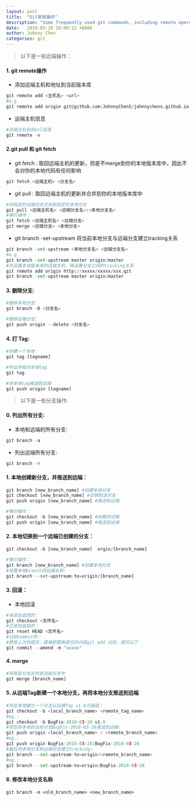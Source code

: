 ```yaml
---
layout: post
title:  "Git常用操作"
description: "Some frequently used git commands, including remote operations and branch operations. -- 常用的一些git操作命令，包括远端操作和分支操作。"
date:   2018-03-28 20:00:12 +0800
author: Johnny Chen
categories: git
---
```

>以下是一些远端操作：

#### 1. git remote操作
- 添加远端主机和地址到当前版本库

```python
git remote add <主机名> <url>
#e.g
git remote add origin git@github.com:JohnnyChenS/johnnychens.github.io.git
```

- 远端主机信息

```python
#远端主机名和url信息
git remote -v 
```

#### 2.git pull 和 git fetch
- git fetch : 取回远端主机的更新，但是不merge到你的本地版本库中，因此不会对你的本地代码有任何影响

```python
git fetch <远端主机> <分支名>
```

-  git pull : 取回远端主机的更新并合并到你的本地版本库中

```python
#将指定的远端分支合并到指定的本地分支
git pull <远端主机名> <远端分支名>:<本地分支名> 
#等价操作：
git fetch <远端主机名> <远端分支>
git merge <远端分支> <本地分支>
```

- git branch -set-upstream 将当前本地分支与远端分支建立tracking关系

```python
git branch -set-upstream <本地分支名> <远端分支名>
#e.g
git branch -set-upstream master origin/master
#先设置本地版本库的远端主机，再设置分支之间的tracking关系
git remote add origin http://xxxxx/xxxxx/xxx.git
git branch -set-upstream master origin/master
```
#### 3. 删除分支: 
```python
#删除本地分支:
git branch -D <分支名>

#删除远端分支:
git push origin --delete <分支名>
```

#### 4. 打 Tag:
```python
#创建一个本地
git tag [tagname]

#列出所有的本地tag
git tag 

#将本地tag推送到远端
git push origin [tagname]
```

> 以下是一些分支操作:

#### 0. 列出所有分支:
- 本地和远端的所有分支:
```python
git branch -a
```

- 列出远端所有分支:
```python
git branch -r
```

#### 1. 本地创建新分支，并推送到远端：
```python
git branch [new_branch_name] #创建本地分支
git checkout [new_branch_name] #切换到该分支
git push origin [new_branch_name] #推送到远端

#等价操作：
git checkout -b [new_branch_name] #创建并切换
git push origin [new_branch_name] #推送到远端
```

#### 2. 本地切换到一个远端已创建的分支：
```python
git checkout -b [new_branch_name]  orgin/[branch_name]

#等价操作：
git branch [new_branch_name] #创建本地分支
#设置本地branch的远端名称:
git branch --set-upstream-to=origin/[branch_name]
```

#### 3. 回滚：
- 本地回滚

```python
#未添加追踪的：
git checkout <文件名>
#已添加追踪的：
git reset HEAD <文件名>
#已经commit的：
#修改上次的提交，直接把要再提交的内容git add 以后，就可以了
git commit --amend -m "xxxxx"
```

#### 4. merge

```python
#将指定分支合并到当前分支中
git merge [branch_name] 
```

#### 5. 从远端Tag新建一个本地分支，再将本地分支推送到远端
```python
#先在本地建立一个分支以远端Tag v1.0为基础：
git checkout -b <local_branch_name> <remote_tag_name>
#eg.: 
git checkout -b BugFix-2018-03-28 v1.0
#然后将本地的当前分支BugFix-2018-03-28推送到远端:
git push origin <local_branch_name> : <remote_branch_name>
#eg.:
git push origin BugFix-2018-03-28:BugFix-2018-03-28
#最后将本地分支和远端分支建立tracking:
git branch --set-upstream-to=origin/<remote_branch_name>
#eg.:
git branch --set-upstream-to=origin/BugFix-2018-03-28
```

#### 6. 修改本地分支名称
```
git branch -m <old_branch_name> <new_branch_name>
```
